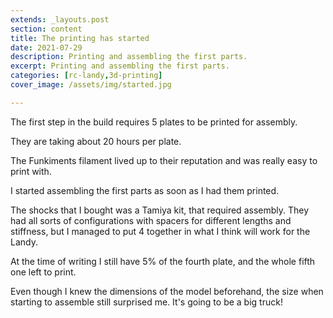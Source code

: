 ```yaml
---
extends: _layouts.post
section: content
title: The printing has started
date: 2021-07-29
description: Printing and assembling the first parts.
excerpt: Printing and assembling the first parts.
categories: [rc-landy,3d-printing]
cover_image: /assets/img/started.jpg

---
```


The first step in the build requires 5 plates to be printed for assembly.

They are taking about 20 hours per plate.

The Funkiments filament lived up to their reputation and was really easy to print with.

I started assembling the first parts as soon as I had them printed.

<x-image src="/assets/img/printing_has_started.jpg" title="Assembling the first parts" />

<p></p>

<x-image src="/assets/img/servo_in_its_place.jpg" title="Servo mounted snugly in its place" />

The shocks that I bought was a Tamiya kit, that required assembly. They had all sorts of configurations with spacers for different lengths and stiffness, but I managed to put 4 together in what I think will work for the Landy.

<x-image src="/assets/img/tamiya_shocks.jpg" title="Assembling the first parts" />

At the time of writing I still have 5% of the fourth plate, and the whole fifth one left to print.

Even though I knew the dimensions of the model beforehand, the size when starting to assemble still surprised me. It's going to be a big truck!
